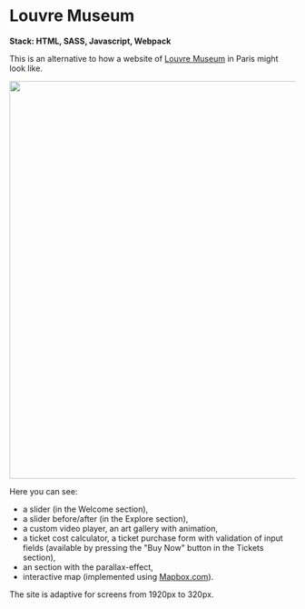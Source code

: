 # Louvre Museum
**Stack: HTML, SASS, Javascript, Webpack**

This is an alternative to how a website of [Louvre Museum](https://www.louvre.fr/en) in Paris might look like.

<img src="https://user-images.githubusercontent.com/87124701/165592698-9a61298d-3480-4ab2-842c-9e343e98f3cb.JPG" width=700 ></img>

Here you can see:
* a slider (in the Welcome section),
* a slider before/after (in the Explore section),
* a custom video player, an art gallery with animation,
* a ticket cost calculator, a ticket purchase form with validation of input fields (available by pressing the "Buy Now" button in the Tickets section),
* an section with the parallax-effect,
* interactive map (implemented using [Mapbox.com](https://www.mapbox.com/)).

The site is adaptive for screens from 1920px to 320px.

